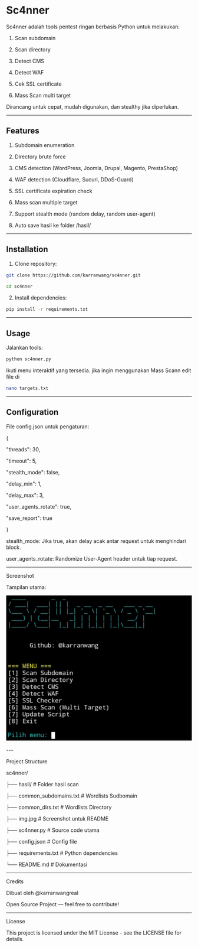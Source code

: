 # Sc4nner

Sc4nner adalah tools pentest ringan berbasis Python untuk melakukan:

1. Scan subdomain

2. Scan directory

3. Detect CMS

4. Detect WAF

5. Cek SSL certificate

6. Mass Scan multi target


Dirancang untuk cepat, mudah digunakan, dan stealthy jika diperlukan.


---

## Features

1. Subdomain enumeration

2. Directory brute force

3. CMS detection (WordPress, Joomla, Drupal, Magento, PrestaShop)

4. WAF detection (Cloudflare, Sucuri, DDoS-Guard)

5. SSL certificate expiration check

6. Mass scan multiple target

7. Support stealth mode (random delay, random user-agent)

8. Auto save hasil ke folder /hasil/



---

## Installation

1. Clone repository:

```bash
git clone https://github.com/karranwang/sc4nner.git
```

```bash
cd sc4nner
```

2. Install dependencies:

```bash
pip install -r requirements.txt
```

---

## Usage

Jalankan tools:

```bash
python sc4nner.py
```

Ikuti menu interaktif yang tersedia. jika ingin menggunakan Mass Scann edit file di 

```bash
nano targets.txt
```


---

## Configuration

File config.json untuk pengaturan:

{

  "threads": 30,
  
  "timeout": 5,
  
  "stealth_mode": false,
  
  "delay_min": 1,
  
  "delay_max": 3,
  
  "user_agents_rotate": true,
  
  "save_report": true
  
}

stealth_mode: Jika true, akan delay acak antar request untuk menghindari block.

user_agents_rotate: Randomize User-Agent header untuk tiap request.



---

Screenshot

Tampilan utama:

<p align="center">
  <img src="img.jpg" alt="Sc4nner Screenshot" width="700"/>
</p>
---

Project Structure

sc4nner/

├── hasil/                  # Folder hasil scan

├── common_subdomains.txt        # Wordlists Sudbomain

├── common_dirs.txt              # Wordlists Directory


├── img.jpg                 # Screenshot untuk README

├── sc4nner.py              # Source code utama

├── config.json             # Config file

├── requirements.txt        # Python dependencies

└── README.md               # Dokumentasi


---

Credits

Dibuat oleh @karranwangreal

Open Source Project — feel free to contribute!



---

License

This project is licensed under the MIT License - see the LICENSE file for details.
